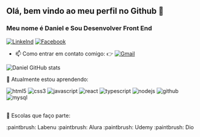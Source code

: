 ## Olá, bem vindo ao meu perfil no Github :punch:
### Meu nome é Daniel e Sou Desenvolver Front End

[![LinkeInd](https://img.shields.io/badge/LinkedIn-0077B5?style=for-the-badge&logo=linkedin&logoColor=white)](https://www.linkedin.com/in/danielluizpereira87)
[![Facebook](https://img.shields.io/badge/Facebook-1877F2?style=for-the-badge&logo=facebook&logoColor=white)](https://www.facebook.com/profile.php?id=100076455139798)

- 📫 Como entrar em contato comigo: :point_right:
[![Gmail](https://img.shields.io/badge/Gmail-D14836?style=for-the-badge&logo=gmail&logoColor=white)](danpereira3009@gmail.com)

![Daniel GitHub stats](https://github-readme-stats.vercel.app/api?username=danpereira3009&show_icons=true&theme=dark)

:book: Atualmente estou aprendendo:

<div style="display: inline_block">
  <img text-align="center" alt="html5" src="https://img.shields.io/badge/HTML5-E34F26?style=for-the-badge&logo=html5&logoColor=white" />
  <img text-align="center" alt="css3" src="https://img.shields.io/badge/CSS3-1572B6?style=for-the-badge&logo=css3&logoColor=white" />
  <img text-align="center" alt="javascript" src="https://img.shields.io/badge/JavaScript-F7DF1E?style=for-the-badge&logo=javascript&logoColor=black" />
  <img text-align="center" alt="react" src="https://img.shields.io/badge/React-20232A?style=for-the-badge&logo=react&logoColor=61DAFB" />
  <img text-align="center" alt="typescript" src="https://img.shields.io/badge/TypeScript-007ACC?style=for-the-badge&logo=typescript&logoColor=white" />
  <img text-align="center" alt="nodejs" src="https://img.shields.io/badge/Node.js-43853D?style=for-the-badge&logo=node.js&logoColor=white" />
  <img text-align="center" alt="github" src="https://img.shields.io/badge/GitHub-100000?style=for-the-badge&logo=github&logoColor=white" />
  <img text-align="center" alt="mysql" src=https://img.shields.io/badge/MySQL-005C84?style=for-the-badge&logo=mysql&logoColor=white />
</div><br/>

:school: Escolas que faço parte:

<div style="display: inline_block">
  :paintbrush: Labenu
  :paintbrush: Alura
  :paintbrush: Udemy
  :paintbrush: Dio
</div><br/>
